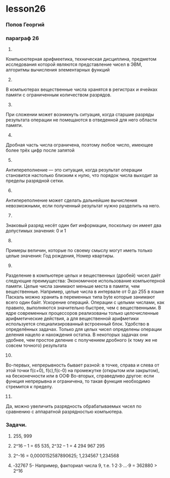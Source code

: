 # lesson26

### Попов Георгий 

### параграф 26 

1)

Компьюютерная арифмеетика, техническая дисциплина, предметом исследования которой являются представление чисел в ЭВМ, алгоритмы вычисления элементарных функций

2)

В компьютерах вещественные числа хранятся в регистрах и ячейках памяти с ограниченным количеством разрядов. 

3)

При сложении может возникнуть ситуация, когда старшие разряды результата операции не помещаются в отведенной для него области памяти. 

4)

Дробная часть числа ограничена, поэтому любое число, имеющее более трёх цифр после запятой

5)

Антипереполнение — это ситуация, когда результат операции становится настолько близким к нулю, что порядок числа выходит за пределы разрядной сетки. 

6)

Антипереполнение может сделать дальнейшие вычисления невозможными, если полученный результат нужно разделить на него.

7)

Знаковый разряд несёт один бит информации, поскольку он имеет два допустимых значения: 0 и 1

8)

Примеры величин, которые по своему смыслу могут иметь только целые значения: Год рождения, Номер квартиры.

9)

Разделение в компьютере целых и вещественных (дробей) чисел даёт следующие преимущества: Экономичное использование компьютерной памяти. Целые числа занимают меньше места в памяти, чем вещественные. Например, целые числа в интервале от 0 до 255 в языке Паскаль можно хранить в переменных типа byte которые занимают всего один байт. Ускорение операций. Операции с целыми числами, как правило, выполняются значительно быстрее, чем с вещественными. В ядре современных процессоров реализованы только целочисленные арифметические действия, а для вещественной арифметики используется специализированный встроенный блок. Удобство в определённых задачах. Только для целых чисел определены операции деления нацело и нахождения остатка. В некоторых задачах они удобнее, чем простое деление с получением дробного (к тому же не совсем точного) результата

10)

Во-первых, непрерывность бывает разной: в точке, справа и слева от этой точки f(c+0), f(c),f(c-0) на промежутке (открытом или закрытом), на бесконечности или в ООФ Во-вторых, справедливо другое: если функция непрерывна и ограничена, то такая функция необходимо стремится к пределу.

11)

Да, можно увеличить разрядность обрабатываемых чисел по сравнению с аппаратной разрядностью компьютера. 

### Задачи.

1) 255, 999 

2) 2^16 – 1 = 65 535, 2^32 – 1 = 4 294 967 295 

3) 2^-16 = 0,0000152587890625; 1,234567 1,234568 

4) ‐32767 5- Например, факториал числа 9, т.е. 1⋅2⋅3⋅…⋅9 = 362880 > 2^16
